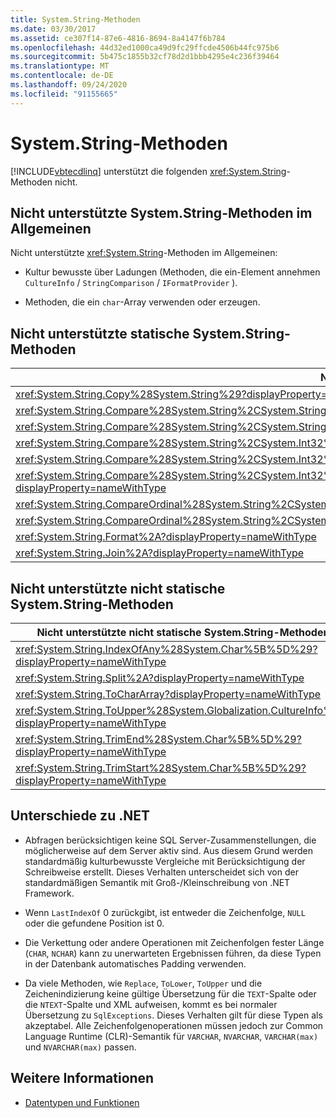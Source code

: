 ```yaml
---
title: System.String-Methoden
ms.date: 03/30/2017
ms.assetid: ce307f14-87e6-4816-8694-8a4147f6b784
ms.openlocfilehash: 44d32ed1000ca49d9fc29ffcde4506b44fc975b6
ms.sourcegitcommit: 5b475c1855b32cf78d2d1bbb4295e4c236f39464
ms.translationtype: MT
ms.contentlocale: de-DE
ms.lasthandoff: 09/24/2020
ms.locfileid: "91155665"
---
```

# <a name="systemstring-methods"></a>System.String-Methoden

[!INCLUDE[vbtecdlinq](../../../../../../includes/vbtecdlinq-md.md)] unterstützt die folgenden <xref:System.String>-Methoden nicht.  
  
## <a name="unsupported-systemstring-methods-in-general"></a>Nicht unterstützte System.String-Methoden im Allgemeinen  

 Nicht unterstützte <xref:System.String>-Methoden im Allgemeinen:  
  
- Kultur bewusste über Ladungen (Methoden, die ein-Element annehmen `CultureInfo`  /  `StringComparison`  /  `IFormatProvider` ).  
  
- Methoden, die ein `char`-Array verwenden oder erzeugen.  
  
## <a name="unsupported-systemstring-static-methods"></a>Nicht unterstützte statische System.String-Methoden  
  
|Nicht unterstützte statische System.String-Methoden|  
|----------------------------------------------|  
|<xref:System.String.Copy%28System.String%29?displayProperty=nameWithType>|  
|<xref:System.String.Compare%28System.String%2CSystem.String%2CSystem.Boolean%29?displayProperty=nameWithType>|  
|<xref:System.String.Compare%28System.String%2CSystem.String%2CSystem.Boolean%2CSystem.Globalization.CultureInfo%29?displayProperty=nameWithType>|  
|<xref:System.String.Compare%28System.String%2CSystem.Int32%2CSystem.String%2CSystem.Int32%2CSystem.Int32%29?displayProperty=nameWithType>|  
|<xref:System.String.Compare%28System.String%2CSystem.Int32%2CSystem.String%2CSystem.Int32%2CSystem.Int32%2CSystem.Boolean%29?displayProperty=nameWithType>|  
|<xref:System.String.Compare%28System.String%2CSystem.Int32%2CSystem.String%2CSystem.Int32%2CSystem.Int32%2CSystem.Boolean%2CSystem.Globalization.CultureInfo%29?displayProperty=nameWithType>|  
|<xref:System.String.CompareOrdinal%28System.String%2CSystem.String%29?displayProperty=nameWithType>|  
|<xref:System.String.CompareOrdinal%28System.String%2CSystem.Int32%2CSystem.String%2CSystem.Int32%2CSystem.Int32%29?displayProperty=nameWithType>|  
|<xref:System.String.Format%2A?displayProperty=nameWithType>|  
|<xref:System.String.Join%2A?displayProperty=nameWithType>|  
  
## <a name="unsupported-systemstring-non-static-methods"></a>Nicht unterstützte nicht statische System.String-Methoden  
  
|Nicht unterstützte nicht statische System.String-Methoden|  
|---------------------------------------------------|  
|<xref:System.String.IndexOfAny%28System.Char%5B%5D%29?displayProperty=nameWithType>|  
|<xref:System.String.Split%2A?displayProperty=nameWithType>|  
|<xref:System.String.ToCharArray?displayProperty=nameWithType>|  
|<xref:System.String.ToUpper%28System.Globalization.CultureInfo%29?displayProperty=nameWithType>|  
|<xref:System.String.TrimEnd%28System.Char%5B%5D%29?displayProperty=nameWithType>|  
|<xref:System.String.TrimStart%28System.Char%5B%5D%29?displayProperty=nameWithType>|  
  
## <a name="differences-from-net"></a>Unterschiede zu .NET  
  
- Abfragen berücksichtigen keine SQL Server-Zusammenstellungen, die möglicherweise auf dem Server aktiv sind. Aus diesem Grund werden standardmäßig kulturbewusste Vergleiche mit Berücksichtigung der Schreibweise erstellt. Dieses Verhalten unterscheidet sich von der standardmäßigen Semantik mit Groß-/Kleinschreibung von .NET Framework.  
  
- Wenn `LastIndexOf` 0 zurückgibt, ist entweder die Zeichenfolge, `NULL` oder die gefundene Position ist 0.  
  
- Die Verkettung oder andere Operationen mit Zeichenfolgen fester Länge (`CHAR`, `NCHAR`) kann zu unerwarteten Ergebnissen führen, da diese Typen in der Datenbank automatisches Padding verwenden.  
  
- Da viele Methoden, wie `Replace`, `ToLower`, `ToUpper` und die Zeichenindizierung keine gültige Übersetzung für die `TEXT`-Spalte oder die `NTEXT`-Spalte und XML aufweisen, kommt es bei normaler Übersetzung zu `SqlExceptions`. Dieses Verhalten gilt für diese Typen als akzeptabel. Alle Zeichenfolgenoperationen müssen jedoch zur Common Language Runtime (CLR)-Semantik für `VARCHAR`, `NVARCHAR`, `VARCHAR(max)` und `NVARCHAR(max)` passen.  
  
## <a name="see-also"></a>Weitere Informationen

- [Datentypen und Funktionen](data-types-and-functions.md)

